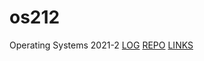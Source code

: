 # os212
Operating Systems 2021-2
[LOG](TXT/mylog.txt)
[REPO](https://github.com/adelinesanusie/os212)
[LINKS](links.md)
